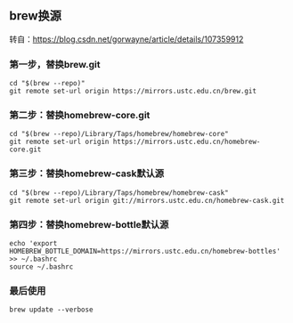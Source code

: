## brew换源
转自：https://blog.csdn.net/gorwayne/article/details/107359912

### 第一步，替换brew.git


```
cd "$(brew --repo)"
git remote set-url origin https://mirrors.ustc.edu.cn/brew.git
```
### 第二步：替换homebrew-core.git


```
cd "$(brew --repo)/Library/Taps/homebrew/homebrew-core"
git remote set-url origin https://mirrors.ustc.edu.cn/homebrew-core.git
```

### 第三步：替换homebrew-cask默认源

```
cd "$(brew --repo)/Library/Taps/homebrew/homebrew-cask"
git remote set-url origin git://mirrors.ustc.edu.cn/homebrew-cask.git
```

### 第四步：替换homebrew-bottle默认源

```
echo 'export HOMEBREW_BOTTLE_DOMAIN=https://mirrors.ustc.edu.cn/homebrew-bottles' >> ~/.bashrc
source ~/.bashrc
```

### 最后使用
```
brew update --verbose
```